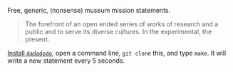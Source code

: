 Free, generic, (nonsense) museum mission statements.

> The forefront of an open ended series of works of research and a public
and to serve its diverse cultures.  In the experimental, the
present.

[Install `dadadodo`](http://www.jwz.org/dadadodo/), open a command line,
`git clone` this, and type `make`. It will write a new statement every 5
seconds.
